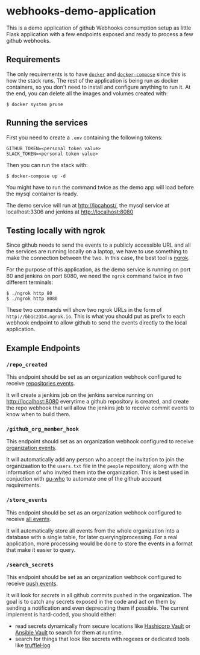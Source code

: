 # webhooks-demo-application

This is a demo application of github Webhooks consumption setup as little
Flask application with a few endpoints exposed and ready to process a few github webhooks.

## Requirements
The only requirements is to have [`docker`](https://docs.docker.com/engine/installation/)
 and [`docker-compose`](https://docs.docker.com/compose/overview/)
since this is how the stack runs. The rest of the application is being
run as docker containers, so you don't need to install and configure
anything to run it.
At the end, you can delete all the images and volumes created with:

    $ docker system prune

## Running the services
First you need to create a `.env` containing the following tokens:

    GITHUB_TOKEN=<personal token value>
    SLACK_TOKEN=<personal token value>

Then you can run the stack with:

    $ docker-compose up -d

You might have to run the command twice as the demo app will load before the mysql container is ready.

The demo service will run at [http://locahost/](http://locahost/), the mysql service at localhost:3306 and jenkins at [http://localhost:8080](http://localhost:8080)

## Testing locally with ngrok

Since github needs to send the events to a publicly accessible URL and
all the services are running locally on a laptop, we have to use something
to make the connection between the two. In this case, the best tool is
[ngrok](https://ngrok.com/).

For the purpose of this application, as the demo service is running on port 80 and jenkins on port 8080, we need the `ngrok` command twice in two different terminals:

    $ ./ngrok http 80
    $ ./ngrok http 8080

These two commands will show two ngrok URLs in the form of `http://bb1c23b4.ngrok.io`.
This is what you should put as prefix to each webhook endpoint to allow
github to send the events directly to the local application.

## Example Endpoints

### `/repo_created`

This endpoint should be set as an organization webhook configured to
receive [repositories events](https://developer.github.com/v3/activity/events/types/#repositoryevent).

It will create a jenkins job on the jenkins service running on
[http://localhost:8080](http://localhost:8080) everytime a github
repository is created, and create the repo webhook that will allow the
jenkins job to receive commit events to know when to build them.

### `/github_org_member_hook`

This endpoint should set as an organization webhook configured to receive [organization events](https://developer.github.com/v3/activity/events/types/#organizationevent).

It will automatically add any person who accept the invitation to join
the organizaation to the `users.txt` file in the `people` repository,
along with the information of who invited them into the organization.
This is best used in conjuction with [gu-who](https://github.com/guardian/gu-who)
to automate one of the github account requirements.

### `/store_events`

This endpoint should be set as an organization webhook configured to receive [all events](https://developer.github.com/webhooks/#wildcard-event).

It will automatically store all events from the whole organization into a
database with a single table, for later querying/processing. For a real
application, more processing would be done to store the events in a
format that make it easier to query.

### `/search_secrets`

This endpoint should be set as an organization webhook configured to receive [push events](https://developer.github.com/v3/activity/events/types/#pushevent).

It will look for _secrets_ in all github commits pushed in the organization. The goal is to catch any secrets exposed in the code and act on them by sending a notification and even deprecating them if possible. The current implement is hard-coded, you should either:

- read secrets dynamically from secure locations like [Hashicorp Vault](https://www.vaultproject.io/)
      or [Ansible Vault](http://docs.ansible.com/ansible/playbooks_vault.html) to search for them at runtime.
- search for things that look like secrets with regexes
      or dedicated tools like [truffleHog](https://github.com/dxa4481/truffleHog)